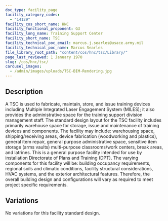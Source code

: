 ```yaml
---
doc_type: facility_page
facility_category_codes:
  - "14129"
facility_cos_short_name: HNC
facility_functional_proponent: G3
facility_long_name: Training Support Center
facility_short_name: TSC
facility_technical_poc_email: marcus.j.searles@usace.army.mil
facility_technical_poc_name: Marcus Searles
file_library_root_path: "content/cos/hnc/tsc/Library/"
page_last_reviewed: 1 January 1970
slug: /cos/hnc/tsc/
carousel_images:
  - /admin/images/uploads/TSC-BIM-Rendering.jpg
---
```


## Description

A TSC is used to fabricate, maintain, store, and issue training devices including Multiple Integrated Laser Engagement System (MILES); it also provides the administrative space for the training support division management staff. The standard design layout for the TSC facility includes primarily warehouse space for storage, issue and maintenance of training devices and components. The facility may include: warehousing space, shipping/receiving areas, device fabrication (woodworking and plastics), general item repair, general purpose administrative space, sensitive item storage (arms vaults) multi-purpose classrooms/work centers, break areas, and latrines.
This is a general purpose facility intended for use by installation Directorate of Plans and Training (DPT). The varying components for this facility will be: building occupancy requirements, regional soils and climatic conditions, facility structural considerations, HVAC systems, and the exterior architectural features. Therefore, the overall building design and configurations will vary as required to meet project specific requirements.

## Variations

No variations for this facility standard design.
